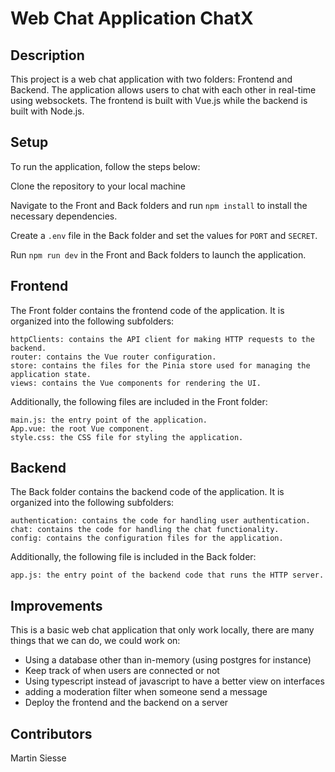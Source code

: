 # Web Chat Application ChatX

## Description

This project is a web chat application with two folders: Frontend and Backend. The application allows users to chat with each other in real-time using websockets. The frontend is built with Vue.js while the backend is built with Node.js.

## Setup
To run the application, follow the steps below:

Clone the repository to your local machine

Navigate to the Front and Back folders and run `npm install` to install the necessary dependencies.

Create a `.env` file in the Back folder and set the values for `PORT` and `SECRET`.

Run `npm run dev` in the Front and Back folders to launch the application.

## Frontend
The Front folder contains the frontend code of the application. It is organized into the following subfolders:

```
httpClients: contains the API client for making HTTP requests to the backend.
router: contains the Vue router configuration.
store: contains the files for the Pinia store used for managing the application state.
views: contains the Vue components for rendering the UI.
```

Additionally, the following files are included in the Front folder:

```
main.js: the entry point of the application.
App.vue: the root Vue component.
style.css: the CSS file for styling the application.
```

## Backend
The Back folder contains the backend code of the application. It is organized into the following subfolders:

```
authentication: contains the code for handling user authentication.
chat: contains the code for handling the chat functionality.
config: contains the configuration files for the application.
```

Additionally, the following file is included in the Back folder:

```
app.js: the entry point of the backend code that runs the HTTP server.
```

## Improvements

This is a basic web chat application that only work locally, there are many things that we can do, we could work on:
- Using a database other than in-memory (using postgres for instance)
- Keep track of when users are connected or not
- Using typescript instead of javascript to have a better view on interfaces
- adding a moderation filter when someone send a message
- Deploy the frontend and the backend on a server

## Contributors

Martin Siesse